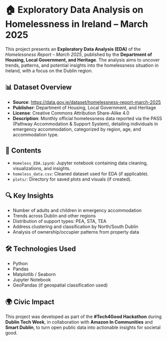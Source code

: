 # 🏠 Exploratory Data Analysis on Homelessness in Ireland – March 2025

This project presents an **Exploratory Data Analysis (EDA)** of the *Homelessness Report – March 2025*, published by the **Department of Housing, Local Government, and Heritage**. The analysis aims to uncover trends, patterns, and potential insights into the homelessness situation in Ireland, with a focus on the Dublin region.

## 📊 Dataset Overview

- **Source**: https://data.gov.ie/dataset/homelessness-report-march-2025
- **Publisher**: Department of Housing, Local Government, and Heritage  
- **License**: Creative Commons Attribution Share-Alike 4.0  
- **Description**: Monthly official homelessness data reported via the PASS (Pathway Accommodation & Support System), detailing individuals in emergency accommodation, categorized by region, age, and accommodation type.

## 📁 Contents

- `Homeless_EDA.ipynb`: Jupyter notebook containing data cleaning, visualizations, and insights.
- `homeless_data.csv`: Cleaned dataset used for EDA (if applicable).
- `plots/`: Directory for saved plots and visuals (if created).

## 🔍 Key Insights

- Number of adults and children in emergency accommodation
- Trends across Dublin and other regions
- Distribution of support types: PEA, STA, TEA
- Address clustering and classification by North/South Dublin
- Analysis of ownership/occupier patterns from property data

## 🛠️ Technologies Used

- Python  
- Pandas  
- Matplotlib / Seaborn  
- Jupyter Notebook  
- GeoPandas (if geospatial classification used)

## 🌍 Civic Impact

This project was developed as part of the **#Tech4Good Hackathon** during **Dublin Tech Week**, in collaboration with **Amazon In Communities** and **Smart Dublin**, to turn open public data into actionable insights for societal good.
